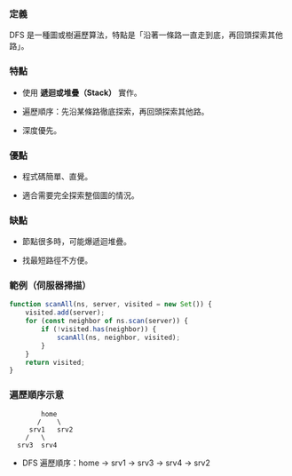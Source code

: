 
### 定義

DFS 是一種圖或樹遍歷算法，特點是「沿著一條路一直走到底，再回頭探索其他路」。

### 特點

- 使用 **遞迴或堆疊（Stack）** 實作。
    
- 遍歷順序：先沿某條路徹底探索，再回頭探索其他路。
    
- 深度優先。
    

### 優點

- 程式碼簡單、直覺。
    
- 適合需要完全探索整個圖的情況。
    

### 缺點

- 節點很多時，可能爆遞迴堆疊。
    
- 找最短路徑不方便。
    

### 範例（伺服器掃描）

```javascript
function scanAll(ns, server, visited = new Set()) {
    visited.add(server);
    for (const neighbor of ns.scan(server)) {
        if (!visited.has(neighbor)) {
            scanAll(ns, neighbor, visited);
        }
    }
    return visited;
}
```

### 遍歷順序示意

```
        home
       /    \
     srv1   srv2
    /   \
  srv3  srv4
```

- DFS 遍歷順序：home → srv1 → srv3 → srv4 → srv2